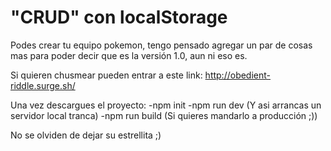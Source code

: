 # "CRUD" con localStorage
 
Podes crear tu equipo pokemon, tengo pensado agregar un par de cosas mas para poder decir que es la versión 1.0, aun ni eso es.
 
Si quieren chusmear pueden entrar a este link: http://obedient-riddle.surge.sh/
 
Una vez descargues el proyecto:
-npm init
-npm run dev (Y asi arrancas un servidor local tranca)
-npm run build (Si quieres mandarlo a producción ;))
 
No se olviden de dejar su estrellita ;)
